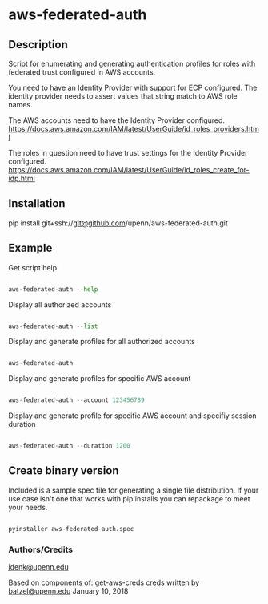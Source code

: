 # aws-federated-auth

## Description

Script for enumerating and generating authentication profiles 
for roles with federated trust configured in AWS accounts.

You need to have an Identity Provider with support for ECP configured.
The identity provider needs to assert values that string match to AWS role names.

The AWS accounts need to have the Identity Provider configured.
https://docs.aws.amazon.com/IAM/latest/UserGuide/id_roles_providers.html

The roles in question need to have trust settings for the Identity Provider configured.
https://docs.aws.amazon.com/IAM/latest/UserGuide/id_roles_create_for-idp.html

## Installation

pip install git+ssh://git@github.com/upenn/aws-federated-auth.git 

## Example

Get script help

```python

aws-federated-auth --help

```

Display all authorized accounts

```python

aws-federated-auth --list

```

Display and generate profiles for all authorized accounts

```python

aws-federated-auth

```

Display and generate profiles for specific AWS account

```python

aws-federated-auth --account 123456789

```

Display and generate profile for specific AWS account and specifiy session duration

```python

aws-federated-auth --duration 1200

```

## Create binary version
Included is a sample spec file for generating a single file distribution.
If your use case isn't one that works with pip installs you can repackage to meet your needs.

```python

pyinstaller aws-federated-auth.spec

```

### Authors/Credits

jdenk@upenn.edu

Based on components of:
    get-aws-creds creds written by batzel@upenn.edu January 10, 2018
